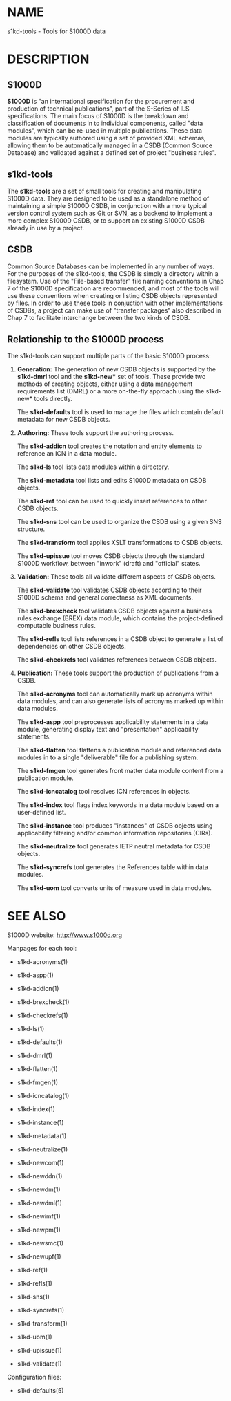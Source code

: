 NAME
====

s1kd-tools - Tools for S1000D data

DESCRIPTION
===========

S1000D
------

**S1000D** is "an international specification for the procurement and
production of technical publications", part of the S-Series of ILS
specifications. The main focus of S1000D is the breakdown and
classification of documents in to individual components, called "data
modules", which can be re-used in multiple publications. These data
modules are typically authored using a set of provided XML schemas,
allowing them to be automatically managed in a CSDB (Common Source
Database) and validated against a defined set of project "business
rules".

s1kd-tools
----------

The **s1kd-tools** are a set of small tools for creating and
manipulating S1000D data. They are designed to be used as a standalone
method of maintaining a simple S1000D CSDB, in conjunction with a more
typical version control system such as Git or SVN, as a backend to
implement a more complex S1000D CSDB, or to support an existing S1000D
CSDB already in use by a project.

CSDB
----

Common Source Databases can be implemented in any number of ways. For
the purposes of the s1kd-tools, the CSDB is simply a directory within a
filesystem. Use of the "File-based transfer" file naming conventions in
Chap 7 of the S1000D specification are recommended, and most of the
tools will use these conventions when creating or listing CSDB objects
represented by files. In order to use these tools in conjuction with
other implementations of CSDBs, a project can make use of "transfer
packages" also described in Chap 7 to facilitate interchange between the
two kinds of CSDB.

Relationship to the S1000D process
----------------------------------

The s1kd-tools can support multiple parts of the basic S1000D process:

1.  **Generation:** The generation of new CSDB objects is supported by
    the **s1kd-dmrl** tool and the **s1kd-new\*** set of tools. These
    provide two methods of creating objects, either using a data
    management requirements list (DMRL) or a more on-the-fly approach
    using the s1kd-new\* tools directly.

    The **s1kd-defaults** tool is used to manage the files which contain
    default metadata for new CSDB objects.

2.  **Authoring:** These tools support the authoring process.

    The **s1kd-addicn** tool creates the notation and entity elements to
    reference an ICN in a data module.

    The **s1kd-ls** tool lists data modules within a directory.

    The **s1kd-metadata** tool lists and edits S1000D metadata on CSDB
    objects.

    The **s1kd-ref** tool can be used to quickly insert references to
    other CSDB objects.

    The **s1kd-sns** tool can be used to organize the CSDB using a given
    SNS structure.

    The **s1kd-transform** tool applies XSLT transformations to CSDB
    objects.

    The **s1kd-upissue** tool moves CSDB objects through the standard
    S1000D workflow, between "inwork" (draft) and "official" states.

3.  **Validation:** These tools all validate different aspects of CSDB
    objects.

    The **s1kd-validate** tool validates CSDB objects according to their
    S1000D schema and general correctness as XML documents.

    The **s1kd-brexcheck** tool validates CSDB objects against a
    business rules exchange (BREX) data module, which contains the
    project-defined computable business rules.

    The **s1kd-refls** tool lists references in a CSDB object to
    generate a list of dependencies on other CSDB objects.

    The **s1kd-checkrefs** tool validates references between CSDB
    objects.

4.  **Publication:** These tools support the production of publications
    from a CSDB.

    The **s1kd-acronyms** tool can automatically mark up acronyms within
    data modules, and can also generate lists of acronyms marked up
    within data modules.

    The **s1kd-aspp** tool preprocesses applicability statements in a
    data module, generating display text and "presentation"
    applicability statements.

    The **s1kd-flatten** tool flattens a publication module and
    referenced data modules in to a single "deliverable" file for a
    publishing system.

    The **s1kd-fmgen** tool generates front matter data module content
    from a publication module.

    The **s1kd-icncatalog** tool resolves ICN references in objects.

    The **s1kd-index** tool flags index keywords in a data module based
    on a user-defined list.

    The **s1kd-instance** tool produces "instances" of CSDB objects
    using applicability filtering and/or common information repositories
    (CIRs).

    The **s1kd-neutralize** tool generates IETP neutral metadata for
    CSDB objects.

    The **s1kd-syncrefs** tool generates the References table within
    data modules.

    The **s1kd-uom** tool converts units of measure used in data
    modules.

SEE ALSO
========

S1000D website: http://www.s1000d.org

Manpages for each tool:

-   s1kd-acronyms(1)

-   s1kd-aspp(1)

-   s1kd-addicn(1)

-   s1kd-brexcheck(1)

-   s1kd-checkrefs(1)

-   s1kd-ls(1)

-   s1kd-defaults(1)

-   s1kd-dmrl(1)

-   s1kd-flatten(1)

-   s1kd-fmgen(1)

-   s1kd-icncatalog(1)

-   s1kd-index(1)

-   s1kd-instance(1)

-   s1kd-metadata(1)

-   s1kd-neutralize(1)

-   s1kd-newcom(1)

-   s1kd-newddn(1)

-   s1kd-newdm(1)

-   s1kd-newdml(1)

-   s1kd-newimf(1)

-   s1kd-newpm(1)

-   s1kd-newsmc(1)

-   s1kd-newupf(1)

-   s1kd-ref(1)

-   s1kd-refls(1)

-   s1kd-sns(1)

-   s1kd-syncrefs(1)

-   s1kd-transform(1)

-   s1kd-uom(1)

-   s1kd-upissue(1)

-   s1kd-validate(1)

Configuration files:

-   s1kd-defaults(5)
